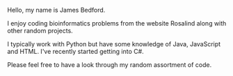 Hello, my name is James Bedford.

I enjoy coding bioinformatics problems from the website Rosalind along with other random projects.

I typically work with Python but have some knowledge of Java, JavaScript and HTML.
I've recently started getting into C#.

Please feel free to have a look through my random assortment of code.
